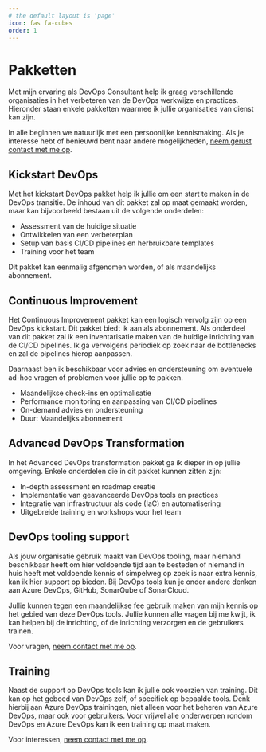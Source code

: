 ```yaml
---
# the default layout is 'page'
icon: fas fa-cubes
order: 1
---
```


# Pakketten

Met mijn ervaring als DevOps Consultant help ik graag verschillende organisaties
in het verbeteren van de DevOps werkwijze en practices. Hieronder staan enkele pakketten
waarmee ik jullie organisaties van dienst kan zijn.

In alle beginnen we natuurlijk met een persoonlijke kennismaking.
Als je interesse hebt of benieuwd bent naar andere mogelijkheden,
[neem gerust contact met me op](mailto:info@mikebeemsterboer.nl).

## Kickstart DevOps

Met het kickstart DevOps pakket help ik jullie om een start te maken in de
DevOps transitie. De inhoud van dit pakket zal op maat gemaakt worden, maar kan
bijvoorbeeld bestaan uit de volgende onderdelen:

- Assessment van de huidige situatie
- Ontwikkelen van een verbeterplan
- Setup van basis CI/CD pipelines en herbruikbare templates
- Training voor het team

Dit pakket kan eenmalig afgenomen worden, of als maandelijks abonnement.

## Continuous Improvement

Het Continuous Improvement pakket kan een logisch vervolg zijn op een DevOps
kickstart. Dit pakket biedt ik aan als abonnement. Als onderdeel van dit pakket
zal ik een inventarisatie maken van de huidige inrichting van de CI/CD pipelines.
Ik ga vervolgens periodiek op zoek naar de bottlenecks en zal de pipelines
hierop aanpassen.

Daarnaast ben ik beschikbaar voor advies en ondersteuning om eventuele ad-hoc
vragen of problemen voor jullie op te pakken.

- Maandelijkse check-ins en optimalisatie
- Performance monitoring en aanpassing van CI/CD pipelines
- On-demand advies en ondersteuning
- Duur: Maandelijks abonnement

## Advanced DevOps Transformation

In het Advanced DevOps transformation pakket ga ik dieper in op jullie omgeving.
Enkele onderdelen die in dit pakket kunnen zitten zijn:

- In-depth assessment en roadmap creatie
- Implementatie van geavanceerde DevOps tools en practices
- Integratie van infrastructuur als code (IaC) en automatisering
- Uitgebreide training en workshops voor het team

## DevOps tooling support

Als jouw organisatie gebruik maakt van DevOps tooling, maar niemand beschikbaar
heeft om hier voldoende tijd aan te besteden of niemand in huis heeft met
voldoende kennis of simpelweg op zoek is naar extra kennis, kan ik hier support
op bieden. Bij DevOps tools kun je onder andere denken aan Azure DevOps, GitHub,
SonarQube of SonarCloud.

Jullie kunnen tegen een maandelijkse fee gebruik maken van mijn kennis op het
gebied van deze DevOps tools. Jullie kunnen alle vragen bij me kwijt, ik kan
helpen bij de inrichting, of de inrichting verzorgen en de gebruikers trainen.

Voor vragen, [neem contact met me op](mailto:info@mikebeemsterboer.nl).

## Training

Naast de support op DevOps tools kan ik jullie ook voorzien van training. Dit
kan op het geboed van DevOps zelf, of specifiek op bepaalde tools. Denk hierbij
aan Azure DevOps trainingen, niet alleen voor het beheren van Azure DevOps, maar
ook voor gebruikers. Voor vrijwel alle onderwerpen rondom DevOps en Azure DevOps
kan ik een training op maat maken.

Voor interessen, [neem contact met me op](mailto:info@mikebeemsterboer.nl).
